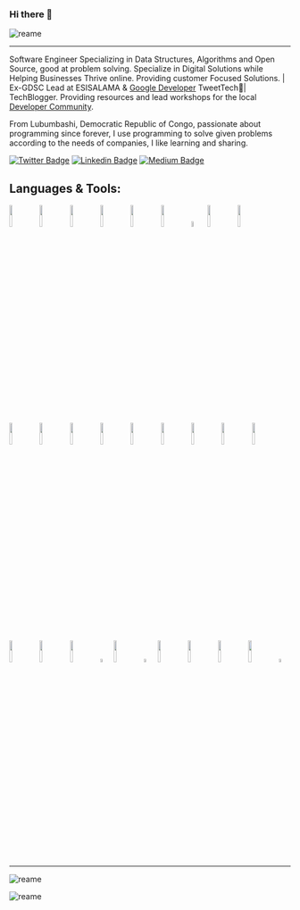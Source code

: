 ### Hi there 👋

![reame](https://github-profile-trophy.vercel.app/?username=Savalone47)

<hr/>

Software Engineer Specializing in Data Structures, Algorithms and Open Source, good at problem solving. Specialize in Digital Solutions while Helping Businesses Thrive online. Providing customer Focused Solutions. | Ex-GDSC Lead at ESISALAMA & <a href="https://g.dev/josue-yenga"> Google Developer</a> TweetTech🚀| TechBlogger. Providing resources and lead workshops for the local <a href="https://github.com/DevCube-RDC"> Developer Community</a>. <br/>

From Lubumbashi, Democratic Republic of Congo, passionate about programming since forever, I use programming to solve given problems according to the needs of companies, I like learning and sharing.


[![Twitter Badge](https://img.shields.io/badge/-Twitter-1ca0f1?style=flat-square&labelColor=1ca0f1&logo=twitter&logoColor=white&link=https://twitter.com/fagnerpsantos)](https://twitter.com/JosueYenga)
[![Linkedin Badge](https://img.shields.io/badge/-LinkedIn-blue?style=flat-square&logo=Linkedin&logoColor=white&link=https://www.linkedin.com/in/fagnerpsantos/)](https://www.linkedin.com/in/josue-yenga/)
[![Medium Badge](https://img.shields.io/badge/-Medium-000?style=flat-square&logo=Medium&logoColor=white&link=https://medium.com/fagnerpsantos)]( https://medium.com/@josueyenga)

## Languages & Tools:

  <code><img width="10%" src="https://www.vectorlogo.zone/logos/w3_html5/w3_html5-ar21.svg"></code>
  <code><img width="10%" src="https://www.vectorlogo.zone/logos/w3_css/w3_css-ar21.svg"></code>
  <code><img width="10%" src="https://www.vectorlogo.zone/logos/javascript/javascript-vertical.svg"></code>
  <code><img width="10%" src="https://www.vectorlogo.zone/logos/reactjs/reactjs-ar21.svg"></code>
  <code><img width="10%" src="https://www.vectorlogo.zone/logos/php/php-horizontal.svg"></code>
  <code><img width="10%" src="https://www.vectorlogo.zone/logos/laravel/laravel-ar21.svg"></code>
  <code><img width="5%" src="https://camo.githubusercontent.com/4445179412db4e00d5d1ca83724f51da38e1de1106d39c556c7205755bc7176e/68747470733a2f2f65787465726e616c2d636f6e74656e742e6475636b6475636b676f2e636f6d2f6970332f636f646569676e697465722e636f6d2e69636f"></code>
  <code><img width="10%" src="https://www.vectorlogo.zone/logos/netlify/netlify-ar21.svg"></code>
  <code><img width="10%" src="https://www.vectorlogo.zone/logos/nginx/nginx-ar21.svg"></code>
  <code><img width="10%" src="https://www.vectorlogo.zone/logos/travis-ci/travis-ci-ar21.svg"></code>
  <code><img width="10%" src="https://www.vectorlogo.zone/logos/mysql/mysql-ar21.svg"></code> 
  <code><img width="10%" src="https://www.vectorlogo.zone/logos/firebase/firebase-ar21.svg"></code>
  <code><img width="10%" src="https://www.vectorlogo.zone/logos/mongodb/mongodb-ar21.svg"></code>
  <code><img width="10%" src="https://www.vectorlogo.zone/logos/phpmyadmin/phpmyadmin-ar21.svg"></code>
  <code><img width="10%" src="https://www.vectorlogo.zone/logos/docker/docker-ar21.svg"></code>
  <code><img width="10%" src="https://www.vectorlogo.zone/logos/git-scm/git-scm-ar21.svg"></code>
  <code><img width="10%" src="https://www.vectorlogo.zone/logos/visualstudio_code/visualstudio_code-ar21.svg"></code>
  <code><img width="10%" src="https://www.vectorlogo.zone/logos/typescriptlang/typescriptlang-ar21.svg"></code>
  <code><img width="10%" src="https://www.vectorlogo.zone/logos/linux/linux-ar21.svg"></code>
  <code><img width="10%" src="https://www.vectorlogo.zone/logos/canva/canva-ar21.svg"></code>
  <code><img width="10%" src="https://www.vectorlogo.zone/logos/jetbrains/jetbrains-ar21.svg"></code>
  <code><img width="4%" src="https://www.vectorlogo.zone/logos/getpostman/getpostman-icon.svg"></code>
  <code><img width="10%" src="https://www.vectorlogo.zone/logos/google_chrome/google_chrome-ar21.svg"></code>
  <code><img width="4%" src="https://www.vectorlogo.zone/logos/evernote/evernote-icon.svg"></code>
  <code><img width="10%" src="https://www.vectorlogo.zone/logos/pixabay/pixabay-ar21.svg"></code>
  <code><img width="10%" src="https://www.vectorlogo.zone/logos/tailwindcss/tailwindcss-ar21.svg"></code>
  <code><img width="10%" src="https://www.vectorlogo.zone/logos/trello/trello-ar21.svg"></code>
  <code><img width="10%" src="https://www.vectorlogo.zone/logos/twilio/twilio-ar21.svg"></code>
  <code><img width="4%" src="https://www.vectorlogo.zone/logos/hashnode/hashnode-icon.svg"></code>

  
  <hr/>

 ![reame](https://github-readme-stats.vercel.app/api?username=Savalone47&show_icons=true&theme=radical)
 
 ![reame](https://github-profile-trophy.vercel.app/?username=Savalone47&theme=juicyfresh&no-frame=true&row=1&&margin-w=20&no-bg=true)
 
 
 
 




